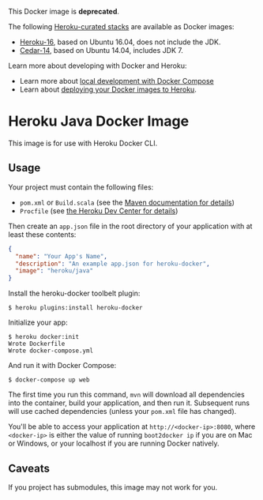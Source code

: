 This Docker image is **deprecated**.  

The following [Heroku-curated stacks](https://devcenter.heroku.com/articles/stack) are available as Docker images:
* [Heroku-16](https://hub.docker.com/r/heroku/heroku/), based on Ubuntu 16.04, does not include the JDK.  
* [Cedar-14](https://hub.docker.com/r/heroku/cedar/), based on Ubuntu 14.04, includes JDK 7.

Learn more about developing with Docker and Heroku:
* Learn more about [local development with Docker Compose](https://devcenter.heroku.com/articles/local-development-with-docker-compose) 
* Learn about [deploying your Docker images to Heroku](https://devcenter.heroku.com/articles/container-registry-and-runtime). 

# Heroku Java Docker Image

This image is for use with Heroku Docker CLI.

## Usage

Your project must contain the following files:

* `pom.xml` or `Build.scala` (see the [Maven documentation for details](https://maven.apache.org/guides/index.html))
* `Procfile` (see [the Heroku Dev Center for details](https://devcenter.heroku.com/articles/procfile))

Then create an `app.json` file in the root directory of your application with
at least these contents:

```json
{
  "name": "Your App's Name",
  "description": "An example app.json for heroku-docker",
  "image": "heroku/java"
}
```

Install the heroku-docker toolbelt plugin:

```sh-session
$ heroku plugins:install heroku-docker
```

Initialize your app:

```sh-session
$ heroku docker:init
Wrote Dockerfile
Wrote docker-compose.yml
```

And run it with Docker Compose:

```sh-session
$ docker-compose up web
```

The first time you run this command, `mvn` will download all dependencies into
the container, build your application, and then run it. Subsequent runs will
use cached dependencies (unless your `pom.xml` file has changed).

You'll be able to access your application at `http://<docker-ip>:8080`, where
`<docker-ip>` is either the value of running `boot2docker ip` if you are on Mac
or Windows, or your localhost if you are running Docker natively.

## Caveats

If you project has submodules, this image may not work for you.
